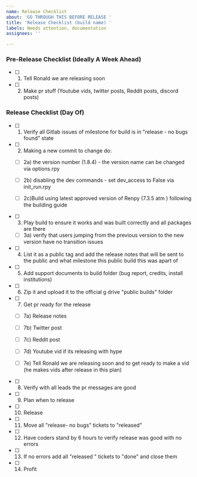```yaml
---
name: Release Checklist
about: 'GO THROUGH THIS BEFORE RELEASE '
title: 'Release Checklist (build name) '
labels: Needs attention, documentation
assignees: ''

---
```


### Pre-Release Checklist (Ideally A Week Ahead)
* [ ] 1) Tell Ronald we are releasing soon

* [ ] 2) Make pr stuff (Youtube vids, twitter posts, Reddit posts, discord posts) 

### Release Checklist (Day Of)
* [ ] 1) Verify all Gitlab issues of milestone for build is in "release - no bugs found" state

* [ ] 2) Making a new commit to change do: 
    * [ ] 2a) the version number (1.8.4) - the version name can be changed via options.rpy 

    * [ ] 2b) disabling the dev commands - set dev_access to False via init_run.rpy 

    * [ ] 2c)Build using latest approved version of Renpy (7.3.5 atm ) following the building guide 
* [ ] 3) Play build to ensure it works and was built correctly and all packages are there
    * [ ] 3a) verify that users jumping from the previous version to the new version have no transition issues  

* [ ] 4) List it as a public tag and add the release notes that will be sent to the public and what milestone this public build this was apart of 


* [ ] 5) Add support documents to build folder (bug report, credits, install institutions) 

* [ ] 6) Zip it and upload it to the official g drive  "public builds" folder

* [ ] 7) Get pr ready for the release
    * [ ] 7a) Release notes

    * [ ] 7b) Twitter post

    * [ ] 7c) Reddit post

    * [ ] 7d) Youtube vid if its releasing with hype

    * [ ] 7e) Tell Ronald we are releasing soon and to get ready to make a vid (he makes vids after release in this plan)

* [ ] 8) Verify with all leads the pr messages are good

* [ ] 9) Plan when to release

* [ ] 10) Release

* [ ] 11) Move all "release- no bugs" tickets to "released"

* [ ] 12) Have coders stand by 6 hours to verify release was good with no errors

* [ ] 13) If no errors add all "released " tickets to "done" and close them 

* [ ] 14) Profit
